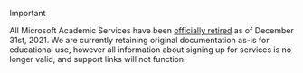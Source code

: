> [!IMPORTANT]
> All Microsoft Academic Services have been [officially retired](https://www.microsoft.com/en-us/research/project/academic/articles/microsoft-academic-to-expand-horizons-with-community-driven-approach/) as of December 31st, 2021. We are currently retaining original documentation as-is for educational use, however all information about signing up for services is no longer valid, and support links will not function.